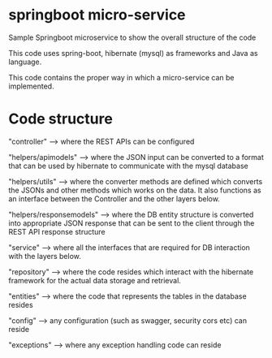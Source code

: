 # springboot micro-service
Sample Springboot microservice to show the overall structure of the code

This code uses spring-boot, hibernate (mysql) as frameworks and Java as language.

This code contains the proper way in which a micro-service can be implemented. 

# Code structure
"controller" --> where the REST APIs can be configured

"helpers/apimodels" --> where the JSON input can be converted to a format that can be used by hibernate to communicate with the mysql database

"helpers/utils" --> where the converter methods are defined which converts the JSONs and other methods which works on the data. It also functions as an interface between the Controller and the other layers below.

"helpers/responsemodels" --> where the DB entity structure is converted into appropriate JSON response that can be sent to the client through the REST API response structure

"service" --> where all the interfaces that are required for DB interaction with the layers below.

"repository" --> where the code resides which interact with the hibernate framework for the actual data storage and retrieval.

"entities" --> where the code that represents the tables in the database resides

"config" --> any configuration (such as swagger, security cors etc) can reside

"exceptions" --> where any exception handling code can reside


